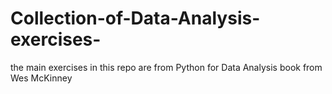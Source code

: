 # Collection-of-Data-Analysis-exercises-

the main exercises in this repo are from Python for Data Analysis book from Wes McKinney
